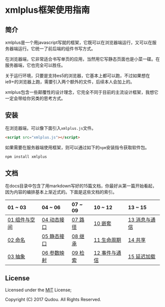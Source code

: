 # xmlplus框架使用指南

## 简介

xmlplus是一个用javascript写就的框架，它既可以在浏览器端运行，又可以在服务器端运行。它统一了前后端的组件书写方式。

在浏览器端，它非常适合书写单页的应用，当然用它写静态页面也是小菜一碟。在服务器端，它也完全可以胜任。

关于运行环境，只要是支持es5的浏览器，它基本上都可以跑，不过如果想在ie9+的浏览器上跑，需要引入两个额外的文件，后续本人会加上的。

xmlplus包含一些颠覆性的设计理念，它完全不同于目前的主流设计框架，我想它一定会带给你另类的思考方式。

## 安装

在浏览器端，可以像下面引入`xmlplus.js`文件。

```html
<script src="xmlplus.js"></script>
```

如果需要在服务器端使用框架，则可以通过如下的`npm`安装指令获取软件包。

```bash
npm install xmlplus
```

## 文档

在docs目录中包含了用markdown写好的15篇文档，你最好从第一篇开始看起，因为内容的编排基本上渐近式的。下面是这些文档的索引。

|01 ~ 03|04 ~ 06|07 ~ 09|10 ~ 12|13 ~ 15|
|:---|:---|:---|:---|:---|
|[01 组件与空间](./docs/01-components-and-space.md)|[04 动态接口](./docs/04-dynamic-interface.md)|[07 路径](./docs/07-path.md)       |[10 嵌套](./docs/10-nesting.md)                       |[13 消息与通信](./docs/13-message-and-communication.md)|
|[02 命名](./docs/02-naming.md)                    |[05 静态接口](./docs/05-static-interface.md) |[08 继承](./docs/08-inheritting.md)|[11 生命周期](./docs/11-life-circle.md)               |[14 共享](./docs/14-sharing.md)                        |
|[03 抽象](./docs/03-abstract.md)                  |[06 参数映射](./docs/06-parameter-mapping.md)|[09 检索](./docs/09-searching.md)  |[12 事件与通信](./docs/12-events-and-communication.md)|[15 延迟加载](./docs/15-lazy-instantiation.md)         |

## License

Licensed under the [MIT](http://opensource.org/licenses/MIT) License;

Copyright (C) 2017 Qudou. All Rights Reserved.
